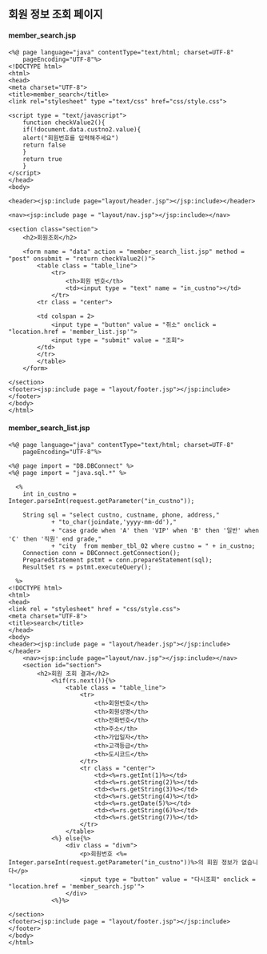 ## 회원 정보 조회 페이지

#### member_search.jsp
    <%@ page language="java" contentType="text/html; charset=UTF-8"
        pageEncoding="UTF-8"%>
    <!DOCTYPE html>
    <html>
    <head>
    <meta charset="UTF-8">
    <title>member_search</title>
    <link rel="stylesheet" type ="text/css" href="css/style.css">
    
    <script type = "text/javascript">
    	function checkValue2(){
    	if(!document.data.custno2.value){
    	alert("회원번호를 입력해주세요")
    	return false
    	}
    	return true
    	}
    </script>
    </head>
    <body>
    
    <header><jsp:include page="layout/header.jsp"></jsp:include></header>
    
    <nav><jsp:include page = "layout/nav.jsp"></jsp:include></nav>
    
    <section class="section">
    	<h2>회원조회</h2>	
    	
    	<form name = "data" action = "member_search_list.jsp" method = "post" onsubmit = "return checkValue2()">
    		<table class = "table_line">
    			<tr>
    				<th>회원 번호</th>
    				<td><input type = "text" name = "in_custno"></td>
    			</tr>
    		<tr class = "center">
    		
    		<td colspan = 2>
    			<input type = "button" value = "취소" onclick = "location.href = 'member_list.jsp'">
    			<input type = "submit" value = "조회">
    		</td>
    		</tr>
    		</table>
    	</form>
    
    </section>
    <footer><jsp:include page = "layout/footer.jsp"></jsp:include></footer>
    </body>
    </html>

#### member_search_list.jsp
    <%@ page language="java" contentType="text/html; charset=UTF-8"
        pageEncoding="UTF-8"%>
        
    <%@ page import = "DB.DBConnect" %>
    <%@ page import = "java.sql.*" %>
        
      <%
      	int in_custno = Integer.parseInt(request.getParameter("in_custno"));
      	
        String sql = "select custno, custname, phone, address," 
        		+ "to_char(joindate,'yyyy-mm-dd'),"
        		+ "case grade when 'A' then 'VIP' when 'B' then '일반' when 'C' then '직원' end grade,"
        		+ "city  from member_tbl_02 where custno = " + in_custno;
    	Connection conn = DBConnect.getConnection();
    	PreparedStatement pstmt = conn.prepareStatement(sql);
    	ResultSet rs = pstmt.executeQuery();
    
      %>
    <!DOCTYPE html>
    <html>
    <head>
    <link rel = "stylesheet" href = "css/style.css">
    <meta charset="UTF-8">
    <title>search</title>
    </head>
    <body>
    <header><jsp:include page = "layout/header.jsp"></jsp:include></header>
    	<nav><jsp:include page="layout/nav.jsp"></jsp:include></nav>
    	<section id="section">
    		<h2>회원 조회 결과</h2>
    			<%if(rs.next()){%>
    				<table class = "table_line">
    					<tr>
    						<th>회원번호</th>
    						<th>회원성명</th>
    						<th>전화번호</th>
    						<th>주소</th>
    						<th>가입일자</th>
    						<th>고객등급</th>
    						<th>도시코드</th>
    					</tr>
    					<tr class = "center">
    						<td><%=rs.getInt(1)%></td>
    						<td><%=rs.getString(2)%></td>
    						<td><%=rs.getString(3)%></td>
    						<td><%=rs.getString(4)%></td>
    						<td><%=rs.getDate(5)%></td>
    						<td><%=rs.getString(6)%></td>
    						<td><%=rs.getString(7)%></td>
    					</tr>
    				</table>
    			<%} else{%>
    				<div class = "divm">
    					<p>회원번호 <%= Integer.parseInt(request.getParameter("in_custno"))%>의 회원 정보가 없습니다</p>
    					<input type = "button" value = "다시조회" onclick = "location.href = 'member_search.jsp'">
    				</div>
    			<%}%>
    	
    </section>
    <footer><jsp:include page = "layout/footer.jsp"></jsp:include></footer>
    </body>
    </html>
